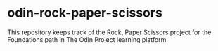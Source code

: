 # odin-rock-paper-scissors
This repository keeps track of the Rock, Paper Scissors project for the Foundations path in The Odin Project learning platform
